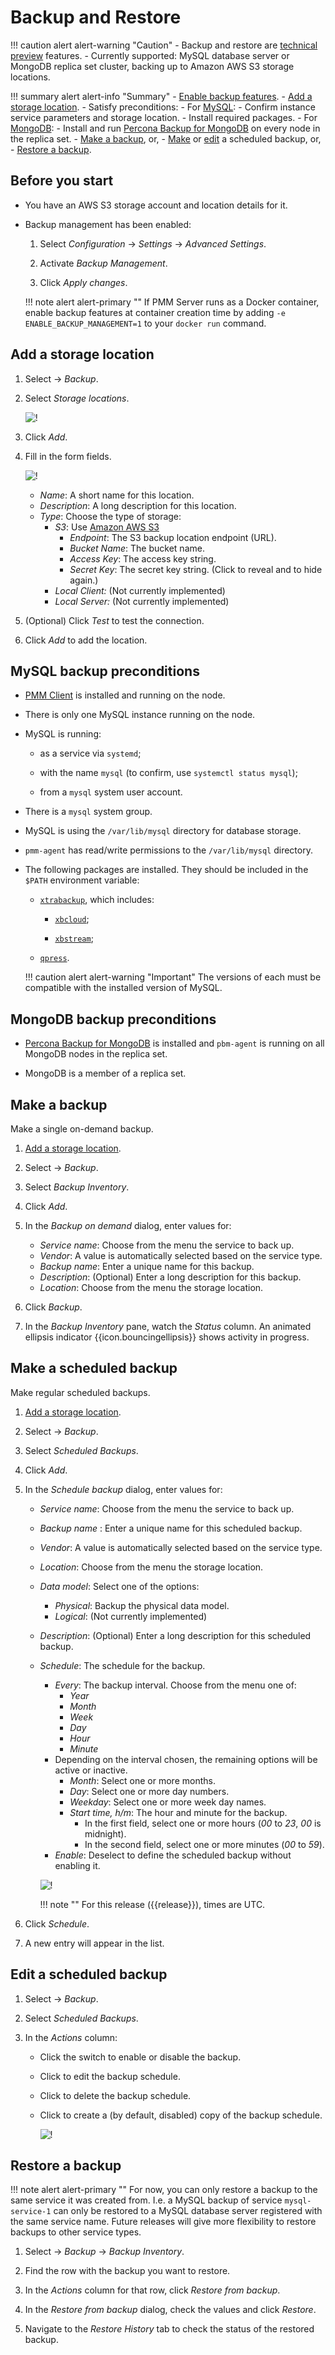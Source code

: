 # Backup and Restore

!!! caution alert alert-warning "Caution"
    - Backup and restore are [technical preview](../details/glossary.md#technical-preview) features.
    - Currently supported: MySQL database server or MongoDB replica set cluster, backing up to Amazon AWS S3 storage locations.

!!! summary alert alert-info "Summary"
    - [Enable backup features](#before-you-start).
    - [Add a storage location].
    - Satisfy preconditions:
        - For [MySQL](#mysql-backup-preconditions):
            - Confirm instance service parameters and storage location.
            - Install required packages.
        - For [MongoDB](#mongodb-backup-preconditions):
            - Install and run [Percona Backup for MongoDB] on every node in the replica set.
    - [Make a backup](#make-a-backup), or,
    - [Make](#make-a-scheduled-backup) or [edit](#edit-a-scheduled-backup) a scheduled backup, or,
    - [Restore a backup](#restore-a-backup).

## Before you start

- You have an AWS S3 storage account and location details for it.

- Backup management has been enabled:

    1. Select <i class="uil uil-cog"></i> *Configuration* → <i class="uil uil-setting"></i> *Settings* → *Advanced Settings*.

    1. Activate *Backup Management*.

    1. Click *Apply changes*.

    !!! note alert alert-primary ""
        If PMM Server runs as a Docker container, enable backup features at container creation time by adding `-e ENABLE_BACKUP_MANAGEMENT=1` to your `docker run` command.

## Add a storage location

1. Select <i class="uil uil-history"></i> → *Backup*.

1. Select *Storage locations*.

    ![!](../_images/PMM_Backup_Management.jpg)

1. Click *Add*.

1. Fill in the form fields.

    ![!](../_images/PMM_Backup_Management_Locations_Add_Storage_Location.jpg)

    - *Name*: A short name for this location.
    - *Description*: A long description for this location.
    - *Type*: Choose the type of storage:
        - *S3*: Use [Amazon AWS S3]
            - *Endpoint*: The S3 backup location endpoint (URL).
            - *Bucket Name*: The bucket name.
            - *Access Key*: The access key string.
            - *Secret Key*: The secret key string. (Click <i class="uil uil-eye"></i> to reveal and <i class="uil uil-eye-slash"></i> to hide again.)
        - *Local Client:* (Not currently implemented)
        - *Local Server:* (Not currently implemented)

1. (Optional) Click *Test* to test the connection.

1. Click *Add* to add the location.

## MySQL backup preconditions

- [PMM Client](../setting-up/client/index.md) is installed and running on the node.

- There is only one MySQL instance running on the node.

- MySQL is running:

    - as a service via `systemd`;

    - with the name `mysql` (to confirm, use `systemctl status mysql`);

    - from a `mysql` system user account.

- There is a `mysql` system group.

- MySQL is using the `/var/lib/mysql` directory for database storage.

- `pmm-agent` has read/write permissions to the `/var/lib/mysql` directory.

- The following packages are installed. They should be included in the `$PATH` environment variable:

    - [`xtrabackup`][PERCONA_XTRABACKUP], which includes:

        - [`xbcloud`][PERCONA_XBCLOUD];

        - [`xbstream`][PERCONA_XBSTREAM];

    - [`qpress`][PERCONA_QPRESS].

    !!! caution alert alert-warning "Important"
        The versions of each must be compatible with the installed version of MySQL.

## MongoDB backup preconditions

- [Percona Backup for MongoDB] is installed and `pbm-agent` is running on all MongoDB nodes in the replica set.

- MongoDB is a member of a replica set.

## Make a backup

Make a single on-demand backup.

1. [Add a storage location].

1. Select <i class="uil uil-history"></i> → *Backup*.

1. Select *Backup Inventory*.

1. Click <i class="uil uil-plus-square"></i> *Add*.

1. In the *Backup on demand* dialog, enter values for:

    - *Service name*: Choose from the menu the service to back up.
    - *Vendor*: A value is automatically selected based on the service type.
    - *Backup name*: Enter a unique name for this backup.
    - *Description*: (Optional) Enter a long description for this backup.
    - *Location*: Choose from the menu the storage location.

1. Click *Backup*.

1. In the *Backup Inventory* pane, watch the *Status* column. An animated ellipsis indicator {{icon.bouncingellipsis}} shows activity in progress.

## Make a scheduled backup

Make regular scheduled backups.

1. [Add a storage location].

1. Select <i class="uil uil-history"></i> → *Backup*.

1. Select *Scheduled Backups*.

1. Click <i class="uil uil-plus-square"></i> *Add*.

1. In the *Schedule backup* dialog, enter values for:

    - *Service name*: Choose from the menu the service to back up.
    - *Backup name* : Enter a unique name for this scheduled backup.
    - *Vendor*: A value is automatically selected based on the service type.
    - *Location*: Choose from the menu the storage location.
    - *Data model*: Select one of the options:
        - *Physical*: Backup the physical data model.
        - *Logical*: (Not currently implemented)
    - *Description*: (Optional) Enter a long description for this scheduled backup.
    - *Schedule*: The schedule for the backup.
        - *Every*: The backup interval. Choose from the menu one of:
            - *Year*
            - *Month*
            - *Week*
            - *Day*
            - *Hour*
            - *Minute*
        - Depending on the interval chosen, the remaining options will be active or inactive.
            - *Month*: Select one or more months.
            - *Day*: Select one or more day numbers.
            - *Weekday*: Select one or more week day names.
            - *Start time, h/m*: The hour and minute for the backup.
                - In the first field, select one or more hours (*00* to *23*, *00* is midnight).
                - In the second field, select one or more minutes (*00* to *59*).
        - *Enable*: Deselect to define the scheduled backup without enabling it.

        ![!](../_images/PMM_Backup_Management_Schedule.png)

        !!! note ""
            For this release ({{release}}), times are UTC.

1. Click *Schedule*.

1. A new entry will appear in the list.

## Edit a scheduled backup

1. Select <i class="uil uil-history"></i> → *Backup*.

1. Select *Scheduled Backups*.

1. In the *Actions* column:
    - Click the switch <i class="uil uil-toggle-on"></i> to enable or disable the backup.
    - Click <i class="uil uil-pen"></i> to edit the backup schedule.
    - Click <i class="uil uil-times"></i> to delete the backup schedule.
    - Click <i class="uil uil-copy"></i> to create a (by default, disabled) copy of the backup schedule.

        ![!](../_images/PMM_Backup_Management_Scheduled_Backups_Copy.png)

## Restore a backup

!!! note alert alert-primary ""
    For now, you can only restore a backup to the same service it was created from. I.e. a MySQL backup of service `mysql-service-1` can only be restored to a MySQL database server registered with the same service name. Future releases will give more flexibility to restore backups to other service types.

1. Select <i class="uil uil-history"></i> → *Backup* → *Backup Inventory*.

1. Find the row with the backup you want to restore.

1. In the *Actions* column for that row, click *Restore from backup*.

1. In the *Restore from backup* dialog, check the values and click *Restore*.

1. Navigate to the *Restore History* tab to check the status of the restored backup.

[Amazon AWS S3]: https://aws.amazon.com/s3/
[Percona Backup for MongoDB]: https://www.percona.com/doc/percona-backup-mongodb/installation.html
[PERCONA_QPRESS]: https://www.percona.com/doc/percona-xtrabackup/LATEST/backup_scenarios/compressed_backup.html
[PERCONA_XBCLOUD]: https://www.percona.com/doc/percona-xtrabackup/2.3/xbcloud/xbcloud.html
[PERCONA_XBSTREAM]: https://www.percona.com/doc/percona-xtrabackup/2.3/xbstream/xbstream.html
[PERCONA_XTRABACKUP]: https://www.percona.com/software/mysql-database/percona-xtrabackup
[Add a storage location]: #add-a-storage-location